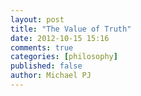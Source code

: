 ```yaml
---
layout: post
title: "The Value of Truth"
date: 2012-10-15 15:16
comments: true
categories: [philosophy]
published: false
author: Michael PJ
---
```




